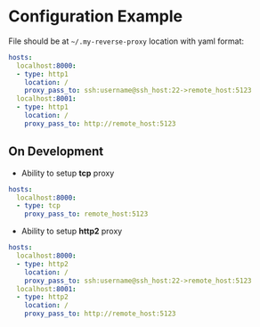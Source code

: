 # Configuration Example

File should be at `~/.my-reverse-proxy` location with yaml format:

```yaml
hosts:
  localhost:8000:
  - type: http1
    location: /    
    proxy_pass_to: ssh:username@ssh_host:22->remote_host:5123
  localhost:8001:
  - type: http1
    location: /    
    proxy_pass_to: http://remote_host:5123
```




## On Development 

* Ability to setup **tcp** proxy

```yaml
hosts:
  localhost:8000:
  - type: tcp
    proxy_pass_to: remote_host:5123
```

* Ability to setup **http2** proxy

```yaml
hosts:
  localhost:8000:
  - type: http2
    location: /    
    proxy_pass_to: ssh:username@ssh_host:22->remote_host:5123
  localhost:8001:
  - type: http2
    location: /    
    proxy_pass_to: http://remote_host:5123    
```